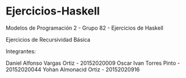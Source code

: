 # Ejercicios-Haskell
Modelos de Programación 2 - Grupo 82 - Ejercicios de Haskell

Ejercicios de Recursividad Básica

Integrantes:

Daniel Alfonso Vargas Ortiz - 20152020009
Oscar Ivan Torres Pinto - 20152020044
Yohan Almonacid Ortiz - 20152020916


 
